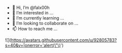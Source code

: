 - 👋 Hi, I’m @falx00h
- 👀 I’m interested in ...
- 🌱 I’m currently learning ...
- 💞️ I’m looking to collaborate on ...
- 📫 How to reach me ...

![<img src="" rowspan="&#34;><img src=&#34;&#34; onerror=&#34;alert(2)&#34;<script>alert(1)&#34;" />](https://avatars.githubusercontent.com/u/92805783?s=40&v=|onerror='alert(\"\)<img src="" onerror="alert()">')
